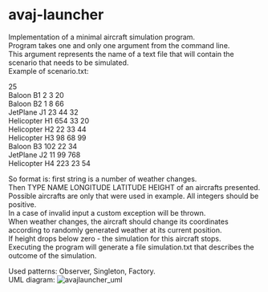 # avaj-launcher

Implementation of a minimal aircraft simulation program.  
Program takes one and only one argument from the command line.  
This argument represents the name of a text file that will contain the scenario that needs to be
simulated.  
Example of scenario.txt:    

25  
Baloon B1 2 3 20  
Baloon B2 1 8 66  
JetPlane J1 23 44 32  
Helicopter H1 654 33 20  
Helicopter H2 22 33 44  
Helicopter H3 98 68 99  
Baloon B3 102 22 34  
JetPlane J2 11 99 768  
Helicopter H4 223 23 54  
 
So format is: first string is a number of weather changes.  
Then TYPE NAME LONGITUDE LATITUDE HEIGHT of an aircrafts presented.    
Possible aircrafts are only that were used in example. All integers should be positive.  
In a case of invalid input a custom exception will be thrown.  
When weather changes, the aircraft should change its coordinates according to randomly generated weather at its current position.  
If height drops below zero - the simulation for this aircraft stops.  
Executing the program will generate a file simulation.txt that describes the outcome
of the simulation. 

Used patterns: Observer, Singleton, Factory.  
UML diagram:
![avajlauncher_uml](https://user-images.githubusercontent.com/91872235/180080718-dad5f8c9-2029-4f92-8e16-99df92466916.png)

